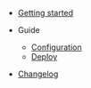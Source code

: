 - [Getting started](quickstart.md)

- Guide
  - [Configuration](configuration.md)
  - [Deploy](deploy.md)

- [Changelog](changelog.md)
